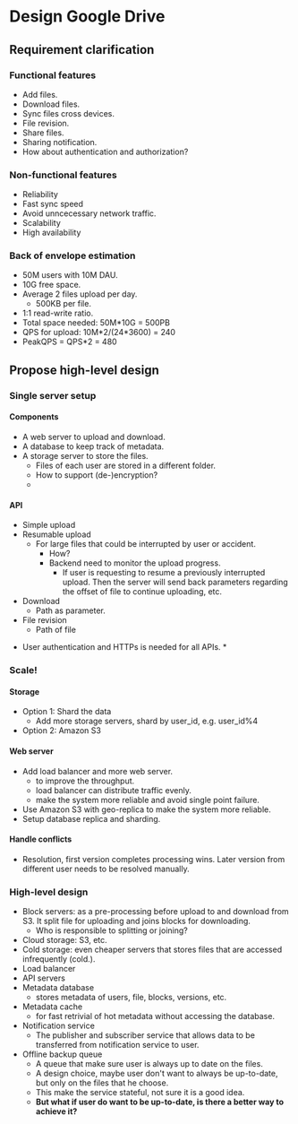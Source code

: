 # Design Google Drive

## Requirement clarification

### Functional features
- Add files.
- Download files.
- Sync files cross devices.
- File revision.
- Share files.
- Sharing notification.
- How about authentication and authorization?

### Non-functional features
- Reliability
- Fast sync speed
- Avoid unncecessary network traffic.
- Scalability
- High availability

### Back of envelope estimation
- 50M users with 10M DAU.
- 10G free space.
- Average 2 files upload per day.
  - 500KB per file.
- 1:1 read-write ratio.
- Total space needed: 50M*10G = 500PB
- QPS for upload: 10M*2/(24\*3600) = 240
- PeakQPS = QPS*2 = 480

## Propose high-level design

### Single server setup
#### Components
- A web server to upload and download.
- A database to keep track of metadata.
- A storage server to store the files.
  - Files of each user are stored in a different folder.
  - How to support (de-)encryption?
  -
#### API
- Simple upload
- Resumable upload
  - For large files that could be interrupted by user or accident.
    - How?
    - Backend need to monitor the upload progress.
      - If user is requesting to resume a previously interrupted upload. Then the server will send back parameters regarding the offset of file to continue uploading, etc.
- Download
  - Path as parameter.
- File revision
  - Path of file
* User authentication and HTTPs is needed for all APIs. *

### Scale!
#### Storage
- Option 1: Shard the data
  - Add more storage servers, shard by user_id, e.g. user_id%4
- Option 2: Amazon S3
#### Web server
- Add load balancer and more web server.
  - to improve the throughput.
  - load balancer can distribute traffic evenly.
  - make the system more reliable and avoid single point failure.
- Use Amazon S3 with geo-replica to make the system more reliable.
- Setup database replica and sharding.

#### Handle conflicts
- Resolution, first version completes processing wins. Later version from different user needs to be resolved manually.

### High-level design
- Block servers: as a pre-processing before upload to and download from S3. It split file for uploading and joins blocks for downloading.
  - Who is responsible to splitting or joining?
- Cloud storage: S3, etc.
- Cold storage: even cheaper servers that stores files that are accessed infrequently (cold.).
- Load balancer
- API servers
- Metadata database
  - stores metadata of users, file, blocks, versions, etc.
- Metadata cache
  - for fast retrivial of hot metadata without accessing the database.
- Notification service
  - The publisher and subscriber service that allows data to be transferred from notification service to user.
- Offline backup queue
  - A queue that make sure user is always up to date on the files.
  - A design choice, maybe user don't want to always be up-to-date, but only on the files that he choose.
  - This make the service stateful, not sure it is a good idea.
  - **But what if user do want to be up-to-date, is there a better way to achieve it?**
